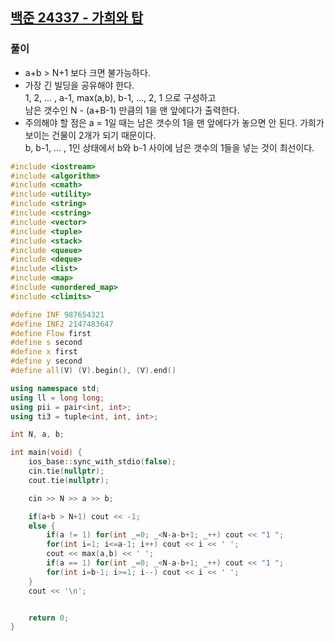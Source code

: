 ## [백준 24337 - 가희와 탑](https://www.acmicpc.net/problem/24337)

### 풀이
- a+b > N+1 보다 크면 불가능하다.
- 가장 긴 빌딩을 공유해야 한다.  
  1, 2, ... , a-1, max(a,b), b-1, ..., 2, 1 으로 구성하고  
  남은 갯수인 N - (a+B-1) 만큼의 1을 맨 앞에다가 출력한다.
- 주의해야 할 점은 a = 1일 때는 남은 갯수의 1을 맨 앞에다가 놓으면 안 된다. 가희가 보이는 건물이 2개가 되기 때문이다.  
  b, b-1, ... , 1인 상태에서 b와 b-1 사이에 남은 갯수의 1들을 넣는 것이 최선이다.

```c++
#include <iostream>
#include <algorithm>
#include <cmath>
#include <utility>
#include <string>
#include <cstring>
#include <vector>
#include <tuple>
#include <stack>
#include <queue>
#include <deque>
#include <list>
#include <map>
#include <unordered_map>
#include <climits>

#define INF 987654321
#define INF2 2147483647
#define Flow first
#define s second
#define x first
#define y second
#define all(V) (V).begin(), (V).end()

using namespace std;
using ll = long long;
using pii = pair<int, int>;
using ti3 = tuple<int, int, int>;

int N, a, b;

int main(void) {
    ios_base::sync_with_stdio(false);
    cin.tie(nullptr);
    cout.tie(nullptr);

    cin >> N >> a >> b;

    if(a+b > N+1) cout << -1;
    else {
        if(a != 1) for(int _=0; _<N-a-b+1; _++) cout << "1 ";
        for(int i=1; i<=a-1; i++) cout << i << ' ';
        cout << max(a,b) << ' ';
        if(a == 1) for(int _=0; _<N-a-b+1; _++) cout << "1 ";
        for(int i=b-1; i>=1; i--) cout << i << ' ';
    }
    cout << '\n';


    return 0;
}

```